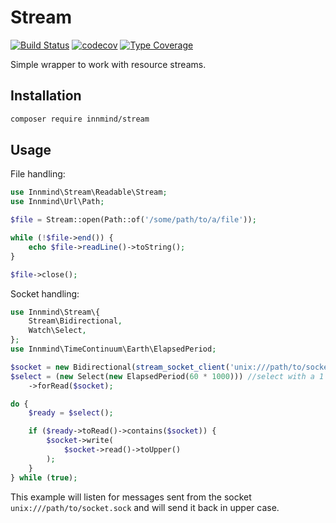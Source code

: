 # Stream

[![Build Status](https://github.com/Innmind/Stream/workflows/CI/badge.svg)](https://github.com/Innmind/Stream/actions?query=workflow%3ACI)
[![codecov](https://codecov.io/gh/Innmind/Stream/branch/develop/graph/badge.svg)](https://codecov.io/gh/Innmind/Stream)
[![Type Coverage](https://shepherd.dev/github/Innmind/Stream/coverage.svg)](https://shepherd.dev/github/Innmind/Stream)

Simple wrapper to work with resource streams.

## Installation

```sh
composer require innmind/stream
```

## Usage

File handling:

```php
use Innmind\Stream\Readable\Stream;
use Innmind\Url\Path;

$file = Stream::open(Path::of('/some/path/to/a/file'));

while (!$file->end()) {
    echo $file->readLine()->toString();
}

$file->close();
```

Socket handling:

```php
use Innmind\Stream\{
    Stream\Bidirectional,
    Watch\Select,
};
use Innmind\TimeContinuum\Earth\ElapsedPeriod;

$socket = new Bidirectional(stream_socket_client('unix:///path/to/socket.sock'));
$select = (new Select(new ElapsedPeriod(60 * 1000))) //select with a 1 minute timeout
    ->forRead($socket);

do {
    $ready = $select();

    if ($ready->toRead()->contains($socket)) {
        $socket->write(
            $socket->read()->toUpper()
        );
    }
} while (true);
```

This example will listen for messages sent from the socket `unix:///path/to/socket.sock` and will send it back in upper case.
